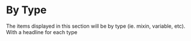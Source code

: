 # By Type

The items displayed in this section will be by type (ie. mixin, variable, etc). With a headline for each type